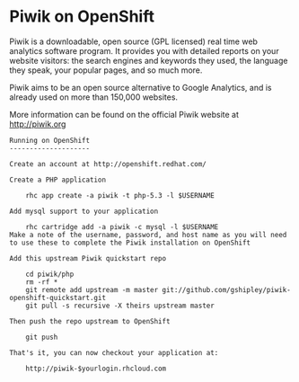 Piwik on OpenShift
=========================
Piwik is a downloadable, open source (GPL licensed) real time web analytics software program. It provides you with detailed reports on your website visitors: the search engines and keywords they used, the language they speak, your popular pages, and so much more.

Piwik aims to be an open source alternative to Google Analytics, and is already used on more than 150,000 websites. 

More information can be found on the official Piwik website at http://piwik.org

    Running on OpenShift
    --------------------

    Create an account at http://openshift.redhat.com/

    Create a PHP application

        rhc app create -a piwik -t php-5.3 -l $USERNAME

    Add mysql support to your application

        rhc cartridge add -a piwik -c mysql -l $USERNAME
    Make a note of the username, password, and host name as you will need to use these to complete the Piwik installation on OpenShift

    Add this upstream Piwik quickstart repo

        cd piwik/php
        rm -rf *
        git remote add upstream -m master git://github.com/gshipley/piwik-openshift-quickstart.git
        git pull -s recursive -X theirs upstream master

    Then push the repo upstream to OpenShift

        git push

    That's it, you can now checkout your application at:

        http://piwik-$yourlogin.rhcloud.com

